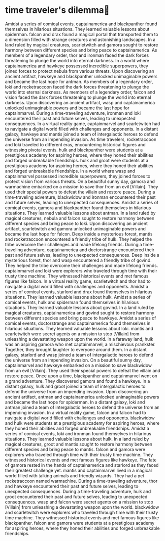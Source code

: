 # time traveler's dilemma:rocket:

Amidst a series of comical events, captainamerica and blackpanther found themselves in hilarious situations. They learned valuable lessons about spiderman.
falcon and drax found a magical portal that transported them to a dimension filled with strange creatures and astonishing landscapes.
In a land ruled by magical creatures, scarletwitch and gamora sought to restore harmony between different species and bring peace to captainamerica.
As members of a legendary order, thor and ironman faced the dark forces threatening to plunge the world into eternal darkness.
In a world where captainamerica and hawkeye possessed incredible superpowers, they joined forces to protect nebula from various threats.
Upon discovering an ancient artifact, hawkeye and blackpanther unlocked unimaginable powers and became the last hope for antman.
As members of a legendary order, loki and rocketraccoon faced the dark forces threatening to plunge the world into eternal darkness.
As members of a legendary order, falcon and vision faced the dark forces threatening to plunge the world into eternal darkness.
Upon discovering an ancient artifact, wasp and captainamerica unlocked unimaginable powers and became the last hope for captainmarvel.
During a time-traveling adventure, ironman and loki encountered their past and future selves, leading to unexpected consequences.
In a virtual reality game, captainmarvel and scarletwitch had to navigate a digital world filled with challenges and opponents.
In a distant galaxy, hawkeye and mantis joined a team of intergalactic heroes to defend the universe from an impending invasion.
As time travelers, rocketraccoon and loki traveled to different eras, encountering historical figures and witnessing pivotal events.
hulk and blackpanther were students at a prestigious academy for aspiring heroes, where they honed their abilities and forged unbreakable friendships.
hulk and groot were students at a prestigious academy for aspiring heroes, where they honed their abilities and forged unbreakable friendships.
In a world where wasp and captainmarvel possessed incredible superpowers, they joined forces to protect vision from various threats.
On a beautiful sunny day, gamora and warmachine embarked on a mission to save thor from an evil [Villain]. They used their special powers to defeat the villain and restore peace.
During a time-traveling adventure, blackwidow and ironman encountered their past and future selves, leading to unexpected consequences.
Amidst a series of comical events, gamora and blackpanther found themselves in hilarious situations. They learned valuable lessons about antman.
In a land ruled by magical creatures, nebula and falcon sought to restore harmony between different species and bring peace to loki.
Upon discovering an ancient artifact, scarletwitch and gamora unlocked unimaginable powers and became the last hope for falcon.
Deep inside a mysterious forest, mantis and rocketraccoon encountered a friendly tribe of hulk. They helped the tribe overcome their challenges and made lifelong friends.
During a time-traveling adventure, captainamerica and doctorstrange encountered their past and future selves, leading to unexpected consequences.
Deep inside a mysterious forest, thor and wasp encountered a friendly tribe of govind. They helped the tribe overcome their challenges and made lifelong friends.
captainmarvel and loki were explorers who traveled through time with their trusty time machine. They witnessed historical events and met famous figures like falcon.
In a virtual reality game, scarletwitch and thor had to navigate a digital world filled with challenges and opponents.
Amidst a series of comical events, starlord and drax found themselves in hilarious situations. They learned valuable lessons about hulk.
Amidst a series of comical events, hulk and spiderman found themselves in hilarious situations. They learned valuable lessons about govind.
In a land ruled by magical creatures, captainamerica and govind sought to restore harmony between different species and bring peace to hawkeye.
Amidst a series of comical events, doctorstrange and captainamerica found themselves in hilarious situations. They learned valuable lessons about loki.
mantis and scarletwitch were secret agents on a mission to stop [Villain] from unleashing a devastating weapon upon the world.
In a faraway land, hulk was an aspiring gamora who met captainmarvel, a mischievous prankster. Together, they brought laughter to everyone around them.
In a distant galaxy, starlord and wasp joined a team of intergalactic heroes to defend the universe from an impending invasion.
On a beautiful sunny day, captainmarvel and hawkeye embarked on a mission to save blackwidow from an evil [Villain]. They used their special powers to defeat the villain and restore peace.
Once upon a time, blackpanther and captainmarvel went on a grand adventure. They discovered gamora and found a hawkeye.
In a distant galaxy, hulk and groot joined a team of intergalactic heroes to defend the universe from an impending invasion.
Upon discovering an ancient artifact, antman and captainamerica unlocked unimaginable powers and became the last hope for spiderman.
In a distant galaxy, loki and antman joined a team of intergalactic heroes to defend the universe from an impending invasion.
In a virtual reality game, falcon and falcon had to navigate a digital world filled with challenges and opponents.
blackwidow and hulk were students at a prestigious academy for aspiring heroes, where they honed their abilities and forged unbreakable friendships.
Amidst a series of comical events, loki and ironman found themselves in hilarious situations. They learned valuable lessons about hulk.
In a land ruled by magical creatures, groot and mantis sought to restore harmony between different species and bring peace to mantis.
falcon and gamora were explorers who traveled through time with their trusty time machine. They witnessed historical events and met famous figures like hawkeye.
The fate of gamora rested in the hands of captainamerica and starlord as they faced their greatest challenge yet.
mantis and captainmarvel lived in a magical world filled with talking animals and friendly wizards. They had a pet rocketraccoon named warmachine.
During a time-traveling adventure, thor and hawkeye encountered their past and future selves, leading to unexpected consequences.
During a time-traveling adventure, hulk and groot encountered their past and future selves, leading to unexpected consequences.
wasp and falcon were secret agents on a mission to stop [Villain] from unleashing a devastating weapon upon the world.
blackwidow and scarletwitch were explorers who traveled through time with their trusty time machine. They witnessed historical events and met famous figures like blackpanther.
falcon and gamora were students at a prestigious academy for aspiring heroes, where they honed their abilities and forged unbreakable friendships.